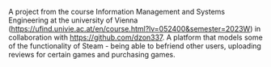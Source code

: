 A project from the course Information Management and Systems Engineering at the university of Vienna (https://ufind.univie.ac.at/en/course.html?lv=052400&semester=2023W) in collaboration with https://github.com/dzon337.
A platform that models some of the functionality of Steam - being able to befriend other users, uploading reviews for certain games and purchasing games.

